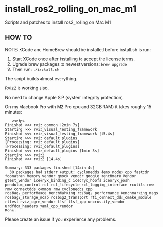 # install_ros2_rolling_on_mac_m1
Scripts and patches to install ros2_rolling on Mac M1

## HOW TO

NOTE: XCode and HomeBrew should be installed before install.sh is run:

1. Start XCode once after installing to accept the license terms.
2. Ugrade brew packages to newest versions:
```brew upgrade```
4. Then run:
```./install.sh ```

The script builds almost everything.

Rviz2 is working also.

No need to change Apple SIP (system integrity protection).

On my Macbook Pro with M2 Pro cpu and 32GB RAM) it takes roughly 15 minutes:

```
...<snip>
Finished <<< rviz_common [2min 7s]                                   
Starting >>> rviz_visual_testing_framework
Finished <<< rviz_visual_testing_framework [15.4s]                                 
Starting >>> rviz_default_plugins
[Processing: rviz_default_plugins]                                       
[Processing: rviz_default_plugins]                                         
Finished <<< rviz_default_plugins [1min 3s]                                
Starting >>> rviz2              
Finished <<< rviz2 [14.4s]                                

Summary: 333 packages finished [14min 4s]
  30 packages had stderr output: cyclonedds demo_nodes_cpp fastcdr foonathan_memory_vendor gmock_vendor google_benchmark_vendor gtest_vendor iceoryx_binding_c iceoryx_hoofs iceoryx_posh pendulum_control rcl rcl_lifecycle rcl_logging_interface rcutils rmw rmw_connextdds_common rmw_cyclonedds_cpp rosbag2_performance_benchmarking rosbag2_performance_benchmarking_msgs rosbag2_storage_mcap rosbag2_transport rti_connext_dds_cmake_module rttest rviz_ogre_vendor tlsf tlsf_cpp uncrustify_vendor urdfdom_headers yaml_cpp_vendor
Done.
```

Please create an issue if you experience any problems.
